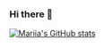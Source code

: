 ### Hi there 👋

<!--
**DiMariia/DiMariia** is a ✨ _special_ ✨ repository because its `README.md` (this file) appears on your GitHub profile.

Here are some ideas to get you started:

- 🔭 I’m currently working on ...
- 🌱 I’m currently learning ...
- 👯 I’m looking to collaborate on ...
- 🤔 I’m looking for help with ...
- 💬 Ask me about ...
- 📫 How to reach me: ...
- 😄 Pronouns: ...
- ⚡ Fun fact: ...
-->

[![Mariia's GitHub stats](https://github-readme-stats.vercel.app/api?username=DiMariia)](https://github.com/anuraghazra/github-readme-stats)
